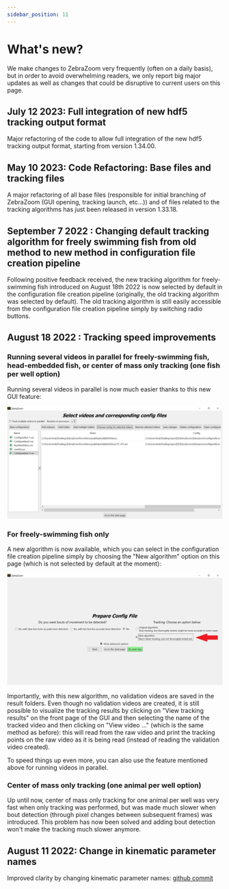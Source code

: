 ```yaml
---
sidebar_position: 11
---
```


# What's new?

We make changes to ZebraZoom very frequently (often on a daily basis), but in order to avoid overwhelming readers, we only report big major updates as well as changes that could be disruptive to current users on this page.

## July 12 2023: Full integration of new hdf5 tracking output format

Major refactoring of the code to allow full integration of the new hdf5 tracking output format, starting from version 1.34.00.

## May 10 2023: Code Refactoring: Base files and tracking files

A major refactoring of all base files (responsible for initial branching of ZebraZoom (GUI opening, tracking launch, etc...)) and of files related to the tracking algorithms has just been released in version 1.33.18.

## September 7 2022 : Changing default tracking algorithm for freely swimming fish from old method to new method in configuration file creation pipeline

Following positive feedback received, the new tracking algorithm for freely-swimming fish introduced on August 18th 2022 is now selected by default in the configuration file creation pipeline (originally, the old tracking algorithm was selected by default). The old tracking algorithm is still easily accessible from the configuration file creation pipeline simply by switching radio buttons.

## August 18 2022 : Tracking speed improvements

### Running several videos in parallel for freely-swimming fish, head-embedded fish, or center of mass only tracking (one fish per well option)

Running several videos in parallel is now much easier thanks to this new GUI feature:

![alt text for screen readers](../static/img/speed1Aug31.png)

### For freely-swimming fish only

A new algorithm is now available, which you can select in the configuration file creation pipeline simply by choosing the "New algorithm" option on this page (which is not selected by default at the moment):

![alt text for screen readers](../static/img/speed2Aug31.png)

Importantly, with this new algorithm, no validation videos are saved in the result folders. Even though no validation videos are created, it is still possible to visualize the tracking results by clicking on "View tracking results" on the front page of the GUI and then selecting the name of the tracked video and then clicking on "View video ..." (which is the same method as before): this will read from the raw video and print the tracking points on the raw video as it is being read (instead of reading the validation video created).

To speed things up even more, you can also use the feature mentioned above for running videos in parallel.


### Center of mass only tracking (one animal per well option)

Up until now, center of mass only tracking for one animal per well was very fast when only tracking was performed, but was made much slower when bout detection (through pixel changes between subsequent frames) was introduced. This problem has now been solved and adding bout detection won't make the tracking much slower anymore.

## August 11 2022: Change in kinematic parameter names

Improved clarity by changing kinematic parameter names: 
[github commit](https://github.com/oliviermirat/ZebraZoom/commit/133afc73e86d4cfe74fb330ea5ca341139c27737)
